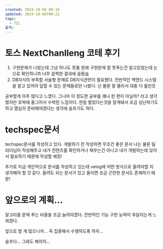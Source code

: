 ```yaml
---
created: 2024-10-06 00:18
updated: 2024-10-06T00:22
tags:
  - TIL
출처: 
---
```

# 토스 NextChanlleng 코테 후기
1. 구현문제가 나왔는데 그냥 하나도 못품 원래 구현문제 잘 못푸는건 알고있었는데 눈으로 확인하니까 너무 끔찍한 결과에 슬펐슴
2. DB지식의 부족함
   서술형 문제로 DB지식관련이 필요했다. 전반적인 백엔드 시스템을 알고 있어야 답할 수 있는 문제들로만 나왔다. 난 물론 잘 몰라서 대충 다 틀린듯 

공부할게 아주 많다고 느꼈다. 그나마 이 정도면 공부를 꽤나 한 편이 아닐까? 라고 생각했지만 호박에 줄그어서 수박된 느낌이다. 한참 멀었다는것을 알게돼서 조금 심난하기도하고 열심히 준비해야겠다는 생각에 슬프기도 하다.

# techspec문서
techspec문서를 작성하고 있다. 
개발하기 전 작성하면 무조건 좋은 문서 
나는 물론 팀 리더님이 작성해주고 내가 컨텐츠를 확인하거나 채우는건 아니고 내가 개발하는데 있어서 필요하기 때문에 작성할 예정!

추가로 지금 개인적으로 문서를 작성하고 있는데 velog에 어떤 방식으로 올려야할 지 생각해야 할 것 같다. 
올려도 되는 문서가 있고 올리면 조금 곤란한 문서도 존재하기 때문! 

# 앞으로의 계획...
알고리즘 문제 푸는 비중을 조금 늘려야겠다.
전반적인 기능 구현 능력이 후달리는게 느껴졌다. 

앞으로 할 게 많으니까... 꼭 집중해서 수행하도록 하자...

슬프다... 그래도 해야지...